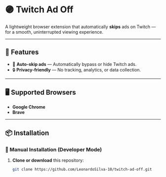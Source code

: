 # 🟣 Twitch Ad Off

A lightweight browser extension that automatically **skips** ads on Twitch — for a smooth, uninterrupted viewing experience.

---

## 🚀 Features

- 🚫 **Auto-skip ads** — Automatically bypass or hide Twitch ads.  
- 🔒 **Privacy-friendly** — No tracking, analytics, or data collection.  

---

## 🖥️ Supported Browsers

- **Google Chrome**
- **Brave**

---

## 📦 Installation

### 🧪 Manual Installation (Developer Mode)

1. **Clone or download** this repository:
   ```bash
   git clone https://github.com/LeonardoSilva-10/twitch-ad-off.git


